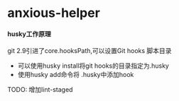 # anxious-helper

#### husky工作原理
git 2.9引进了core.hooksPath,可以设置Git hooks 脚本目录
* 可以使用husky install将git hooks的目录指定为.husky
* 使用husky add命令将 .husky中添加hook

TODO: 增加lint-staged